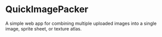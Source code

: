 # QuickImagePacker
A simple web app for combining multiple uploaded images into a single image, sprite sheet, or texture atlas.
